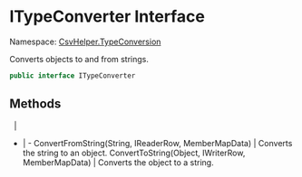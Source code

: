 # ITypeConverter Interface

Namespace: [CsvHelper.TypeConversion](/api/CsvHelper.TypeConversion)

Converts objects to and from strings.

```cs
public interface ITypeConverter 
```

## Methods
&nbsp; | &nbsp;
- | -
ConvertFromString(String, IReaderRow, MemberMapData) | Converts the string to an object.
ConvertToString(Object, IWriterRow, MemberMapData) | Converts the object to a string.
